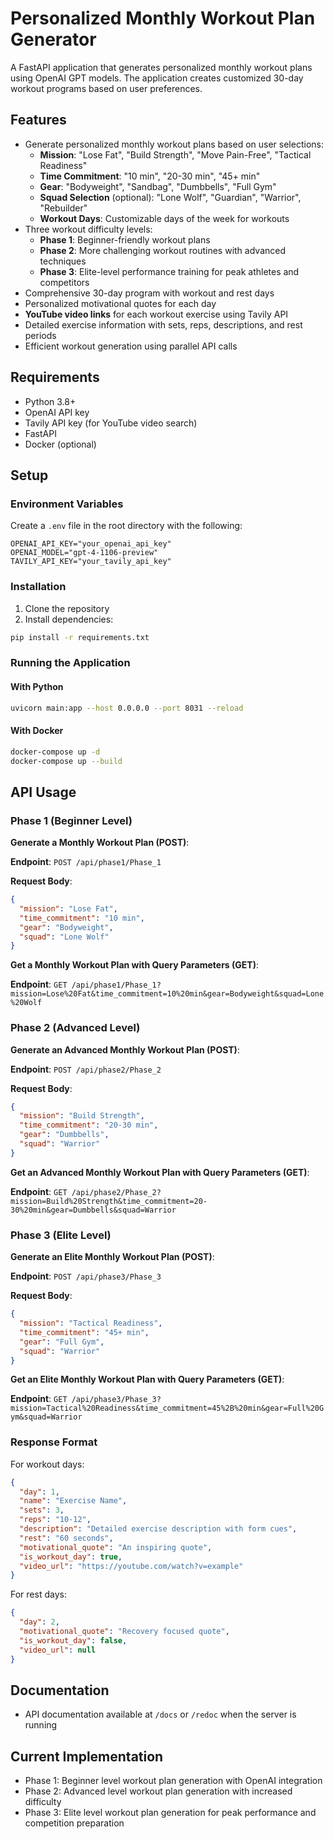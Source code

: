 # Personalized Monthly Workout Plan Generator

A FastAPI application that generates personalized monthly workout plans using OpenAI GPT models. The application creates customized 30-day workout programs based on user preferences.

## Features

- Generate personalized monthly workout plans based on user selections:
  - **Mission**: "Lose Fat", "Build Strength", "Move Pain-Free", "Tactical Readiness"
  - **Time Commitment**: "10 min", "20-30 min", "45+ min"
  - **Gear**: "Bodyweight", "Sandbag", "Dumbbells", "Full Gym"
  - **Squad Selection** (optional): "Lone Wolf", "Guardian", "Warrior", "Rebuilder"
  - **Workout Days**: Customizable days of the week for workouts
- Three workout difficulty levels:
  - **Phase 1**: Beginner-friendly workout plans
  - **Phase 2**: More challenging workout routines with advanced techniques
  - **Phase 3**: Elite-level performance training for peak athletes and competitors
- Comprehensive 30-day program with workout and rest days
- Personalized motivational quotes for each day
- **YouTube video links** for each workout exercise using Tavily API
- Detailed exercise information with sets, reps, descriptions, and rest periods
- Efficient workout generation using parallel API calls

## Requirements

- Python 3.8+
- OpenAI API key
- Tavily API key (for YouTube video search)
- FastAPI
- Docker (optional)

## Setup

### Environment Variables

Create a `.env` file in the root directory with the following:

```
OPENAI_API_KEY="your_openai_api_key"
OPENAI_MODEL="gpt-4-1106-preview"
TAVILY_API_KEY="your_tavily_api_key"
```

### Installation

1. Clone the repository
2. Install dependencies:

```bash
pip install -r requirements.txt
```

### Running the Application

#### With Python

```bash
uvicorn main:app --host 0.0.0.0 --port 8031 --reload
```

#### With Docker

```bash
docker-compose up -d
docker-compose up --build
```

## API Usage

### Phase 1 (Beginner Level)

**Generate a Monthly Workout Plan (POST)**:

**Endpoint**: `POST /api/phase1/Phase_1`

**Request Body**:
```json
{
  "mission": "Lose Fat",
  "time_commitment": "10 min",
  "gear": "Bodyweight",
  "squad": "Lone Wolf"
}
```

**Get a Monthly Workout Plan with Query Parameters (GET)**:

**Endpoint**: `GET /api/phase1/Phase_1?mission=Lose%20Fat&time_commitment=10%20min&gear=Bodyweight&squad=Lone%20Wolf`

### Phase 2 (Advanced Level)

**Generate an Advanced Monthly Workout Plan (POST)**:

**Endpoint**: `POST /api/phase2/Phase_2`

**Request Body**:
```json
{
  "mission": "Build Strength",
  "time_commitment": "20-30 min",
  "gear": "Dumbbells",
  "squad": "Warrior"
}
```

**Get an Advanced Monthly Workout Plan with Query Parameters (GET)**:

**Endpoint**: `GET /api/phase2/Phase_2?mission=Build%20Strength&time_commitment=20-30%20min&gear=Dumbbells&squad=Warrior`

### Phase 3 (Elite Level)

**Generate an Elite Monthly Workout Plan (POST)**:

**Endpoint**: `POST /api/phase3/Phase_3`

**Request Body**:
```json
{
  "mission": "Tactical Readiness",
  "time_commitment": "45+ min",
  "gear": "Full Gym",
  "squad": "Warrior"
}
```

**Get an Elite Monthly Workout Plan with Query Parameters (GET)**:

**Endpoint**: `GET /api/phase3/Phase_3?mission=Tactical%20Readiness&time_commitment=45%2B%20min&gear=Full%20Gym&squad=Warrior`

### Response Format

For workout days:
```json
{
  "day": 1,
  "name": "Exercise Name",
  "sets": 3,
  "reps": "10-12",
  "description": "Detailed exercise description with form cues",
  "rest": "60 seconds",
  "motivational_quote": "An inspiring quote",
  "is_workout_day": true,
  "video_url": "https://youtube.com/watch?v=example"
}
```

For rest days:
```json
{
  "day": 2,
  "motivational_quote": "Recovery focused quote",
  "is_workout_day": false,
  "video_url": null
}
```

## Documentation

- API documentation available at `/docs` or `/redoc` when the server is running

## Current Implementation

- Phase 1: Beginner level workout plan generation with OpenAI integration
- Phase 2: Advanced level workout plan generation with increased difficulty
- Phase 3: Elite level workout plan generation for peak performance and competition preparation

